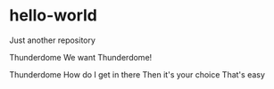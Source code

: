 # hello-world
Just another repository

Thunderdome
We want Thunderdome!

Thunderdome
How do I get in there
Then it's your choice
That's easy 
